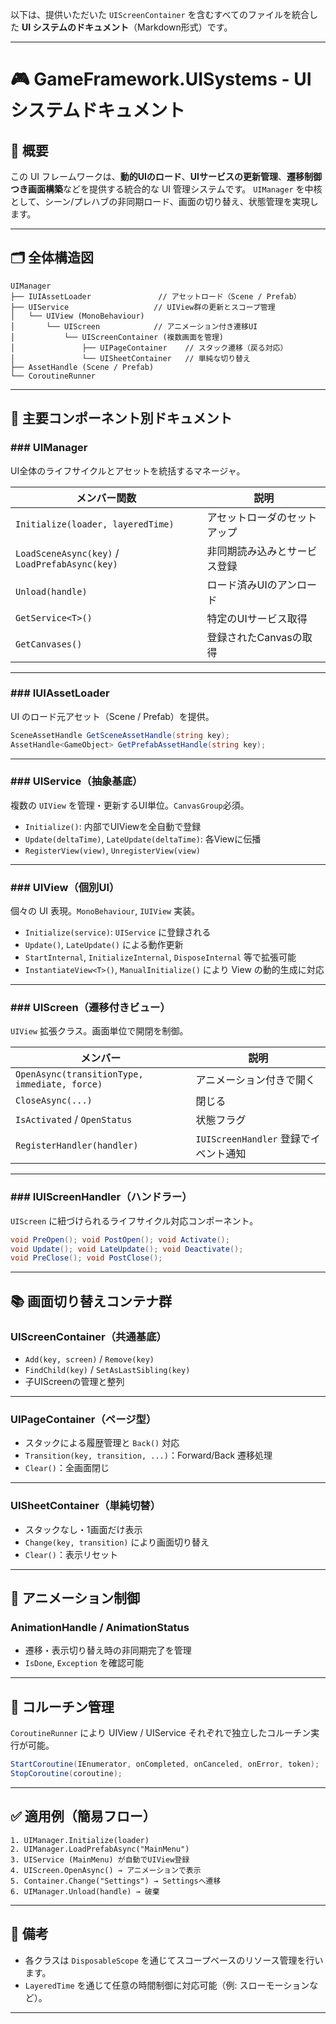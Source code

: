 以下は、提供いただいた `UIScreenContainer` を含むすべてのファイルを統合した **UI システムのドキュメント**（Markdown形式）です。

---

# 🎮 GameFramework.UISystems - UIシステムドキュメント

## 🧩 概要

この UI フレームワークは、**動的UIのロード**、**UIサービスの更新管理**、**遷移制御つき画面構築**などを提供する統合的な UI 管理システムです。
`UIManager` を中核として、シーン/プレハブの非同期ロード、画面の切り替え、状態管理を実現します。

---

## 🗂 全体構造図

```plaintext
UIManager
├── IUIAssetLoader               // アセットロード（Scene / Prefab）
├── UIService                   // UIView群の更新とスコープ管理
│   └── UIView (MonoBehaviour)
│       └── UIScreen            // アニメーション付き遷移UI
│           └── UIScreenContainer (複数画面を管理)
│               ├── UIPageContainer    // スタック遷移（戻る対応）
│               └── UISheetContainer   // 単純な切り替え
├── AssetHandle (Scene / Prefab)
└── CoroutineRunner
```

---

## 🔧 主要コンポーネント別ドキュメント

### ### UIManager

UI全体のライフサイクルとアセットを統括するマネージャ。

| メンバー関数                                         | 説明             |
| ---------------------------------------------- | -------------- |
| `Initialize(loader, layeredTime)`              | アセットローダのセットアップ |
| `LoadSceneAsync(key)` / `LoadPrefabAsync(key)` | 非同期読み込みとサービス登録 |
| `Unload(handle)`                               | ロード済みUIのアンロード  |
| `GetService<T>()`                              | 特定のUIサービス取得    |
| `GetCanvases()`                                | 登録されたCanvasの取得 |

---

### ### IUIAssetLoader

UI のロード元アセット（Scene / Prefab）を提供。

```csharp
SceneAssetHandle GetSceneAssetHandle(string key);
AssetHandle<GameObject> GetPrefabAssetHandle(string key);
```

---

### ### UIService（抽象基底）

複数の `UIView` を管理・更新するUI単位。`CanvasGroup`必須。

* `Initialize()`: 内部でUIViewを全自動で登録
* `Update(deltaTime)`, `LateUpdate(deltaTime)`: 各Viewに伝播
* `RegisterView(view)`, `UnregisterView(view)`

---

### ### UIView（個別UI）

個々の UI 表現。`MonoBehaviour`, `IUIView` 実装。

* `Initialize(service)`: `UIService` に登録される
* `Update()`, `LateUpdate()` による動作更新
* `StartInternal`, `InitializeInternal`, `DisposeInternal` 等で拡張可能
* `InstantiateView<T>()`, `ManualInitialize()` により View の動的生成に対応

---

### ### UIScreen（遷移付きビュー）

`UIView` 拡張クラス。画面単位で開閉を制御。

| メンバー                                          | 説明                           |
| --------------------------------------------- | ---------------------------- |
| `OpenAsync(transitionType, immediate, force)` | アニメーション付きで開く                 |
| `CloseAsync(...)`                             | 閉じる                          |
| `IsActivated` / `OpenStatus`                  | 状態フラグ                        |
| `RegisterHandler(handler)`                    | `IUIScreenHandler` 登録でイベント通知 |

---

### ### IUIScreenHandler（ハンドラー）

`UIScreen` に紐づけられるライフサイクル対応コンポーネント。

```csharp
void PreOpen(); void PostOpen(); void Activate();
void Update(); void LateUpdate(); void Deactivate();
void PreClose(); void PostClose();
```

---

## 📚 画面切り替えコンテナ群

### UIScreenContainer（共通基底）

* `Add(key, screen)` / `Remove(key)`
* `FindChild(key)` / `SetAsLastSibling(key)`
* 子UIScreenの管理と整列

---

### UIPageContainer（ページ型）

* スタックによる履歴管理と `Back()` 対応
* `Transition(key, transition, ...)`：Forward/Back 遷移処理
* `Clear()`：全画面閉じ

---

### UISheetContainer（単純切替）

* スタックなし・1画面だけ表示
* `Change(key, transition)` により画面切り替え
* `Clear()`：表示リセット

---

## 🔄 アニメーション制御

### AnimationHandle / AnimationStatus

* 遷移・表示切り替え時の非同期完了を管理
* `IsDone`, `Exception` を確認可能

---

## 🔄 コルーチン管理

`CoroutineRunner` により UIView / UIService それぞれで独立したコルーチン実行が可能。

```csharp
StartCoroutine(IEnumerator, onCompleted, onCanceled, onError, token);
StopCoroutine(coroutine);
```

---

## ✅ 適用例（簡易フロー）

```plaintext
1. UIManager.Initialize(loader)
2. UIManager.LoadPrefabAsync("MainMenu")
3. UIService (MainMenu) が自動でUIView登録
4. UIScreen.OpenAsync() → アニメーションで表示
5. Container.Change("Settings") → Settingsへ遷移
6. UIManager.Unload(handle) → 破棄
```

---

## 📝 備考

* 各クラスは `DisposableScope` を通じてスコープベースのリソース管理を行います。
* `LayeredTime` を通じて任意の時間制御に対応可能（例: スローモーションなど）。

---
